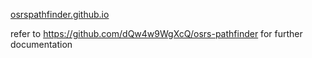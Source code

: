 [osrspathfinder.github.io](https://osrspathfinder.github.io/)

refer to https://github.com/dQw4w9WgXcQ/osrs-pathfinder for further documentation
